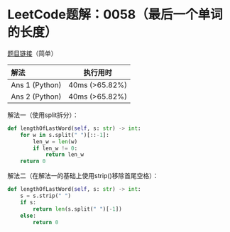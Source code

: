 # LeetCode题解：0058（最后一个单词的长度）

[题目链接](https://leetcode-cn.com/problems/length-of-last-word/)（简单）

| 解法           | 执行用时       |
| :------------- | -------------- |
| Ans 1 (Python) | 40ms (>65.82%) |
| Ans 2 (Python) | 40ms (>65.82%) |

解法一（使用split拆分）：

```python
def lengthOfLastWord(self, s: str) -> int:
    for w in s.split(" ")[::-1]:
        len_w = len(w)
        if len_w != 0:
            return len_w
    return 0
```

解法二（在解法一的基础上使用strip()移除首尾空格）：

```python
def lengthOfLastWord(self, s: str) -> int:
    s = s.strip(" ")
    if s:
        return len(s.split(" ")[-1])
    else:
        return 0
```